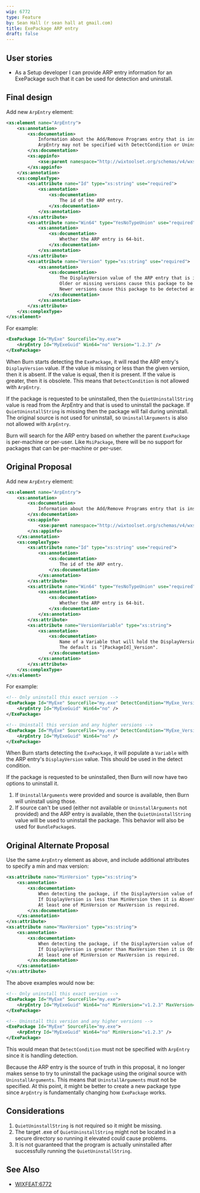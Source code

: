 ```yaml
---
wip: 6772
type: Feature
by: Sean Hall (r sean hall at gmail.com)
title: ExePackage ARP entry
draft: false
---
```


## User stories

* As a Setup developer I can provide ARP entry information for an ExePackage such that it can be used for detection and uninstall.


## Final design

Add new `ArpEntry` element:

```xml
<xs:element name="ArpEntry">
    <xs:annotation>
        <xs:documentation>
            Information about the Add/Remove Programs entry that is installed by the package.
            ArpEntry may not be specified with DetectCondition or UninstallArguments.
        </xs:documentation>
        <xs:appinfo>
            <xse:parent namespace="http://wixtoolset.org/schemas/v4/wxs" ref="ExePackage" />
        </xs:appinfo>
    </xs:annotation>
    <xs:complexType>
        <xs:attribute name="Id" type="xs:string" use="required">
            <xs:annotation>
                <xs:documentation>
                    The id of the ARP entry.
                </xs:documentation>
            </xs:annotation>
        </xs:attribute>
        <xs:attribute name="Win64" type="YesNoTypeUnion" use="required">
            <xs:annotation>
                <xs:documentation>
                    Whether the ARP entry is 64-bit.
                </xs:documentation>
            </xs:annotation>
        </xs:attribute>
        <xs:attribute name="Version" type="xs:string" use="required">
            <xs:annotation>
                <xs:documentation>
                    The DisplayVersion value of the ARP entry that is installed by this package.
                    Older or missing versions cause this package to be detected as absent.
                    Newer versions cause this package to be detected as obsolete.
                </xs:documentation>
            </xs:annotation>
        </xs:attribute>
    </xs:complexType>
</xs:element>
```

For example:

```xml
<ExePackage Id="MyExe" SourceFile="my.exe">
    <ArpEntry Id="MyExeGuid" Win64="no" Version="1.2.3" />
</ExePackage>
```

When Burn starts detecting the `ExePackage`, it will read the ARP entry's `DisplayVersion` value.
If the value is missing or less than the given version, then it is absent.
If the value is equal, then it is present.
If the value is greater, then it is obsolete.
This means that `DetectCondition` is not allowed with `ArpEntry`.

If the package is requested to be uninstalled, then the `QuietUninstallString` value is read from the ArpEntry and that is used to uninstall the package.
If `QuietUninstallString` is missing then the package will fail during uninstall.
The original source is not used for uninstall, so `UninstallArguments` is also not allowed with `ArpEntry`.

Burn will search for the ARP entry based on whether the parent `ExePackage` is per-machine or per-user.
Like `MsiPackage`, there will be no support for packages that can be per-machine or per-user.

## Original Proposal

Add new `ArpEntry` element:

```xml
<xs:element name="ArpEntry">
    <xs:annotation>
        <xs:documentation>
            Information about the Add/Remove Programs entry that is installed by the package.
        </xs:documentation>
        <xs:appinfo>
            <xse:parent namespace="http://wixtoolset.org/schemas/v4/wxs" ref="ExePackage" />
        </xs:appinfo>
    </xs:annotation>
    <xs:complexType>
        <xs:attribute name="Id" type="xs:string" use="required">
            <xs:annotation>
                <xs:documentation>
                    The id of the ARP entry.
                </xs:documentation>
            </xs:annotation>
        </xs:attribute>
        <xs:attribute name="Win64" type="YesNoTypeUnion" use="required">
            <xs:annotation>
                <xs:documentation>
                    Whether the ARP entry is 64-bit.
                </xs:documentation>
            </xs:annotation>
        </xs:attribute>
        <xs:attribute name="VersionVariable" type="xs:string">
            <xs:annotation>
                <xs:documentation>
                    Name of a Variable that will hold the DisplayVersion value of the ARP entry.
                    The default is "[PackageId]_Version".
                </xs:documentation>
            </xs:annotation>
        </xs:attribute>
    </xs:complexType>
</xs:element>
```

For example:

```xml
<!-- Only uninstall this exact version -->
<ExePackage Id="MyExe" SourceFile="my.exe" DetectCondition="MyExe_Version = v1.2.3" InstallCondition="NOT MyExe_Version OR MyExe_Version &lt; v1.2.3">
    <ArpEntry Id="MyExeGuid" Win64="no" />
</ExePackage>

<!-- Uninstall this version and any higher versions -->
<ExePackage Id="MyExe" SourceFile="my.exe" DetectCondition="MyExe_Version &gt;= v1.2.3">
    <ArpEntry Id="MyExeGuid" Win64="no" />
</ExePackage>
```

When Burn starts detecting the `ExePackage`, it will populate a `Variable` with the ARP entry's `DisplayVersion` value.
This should be used in the detect condition.

If the package is requested to be uninstalled, then Burn will now have two options to uninstall it.
1. If `UninstallArguments` were provided and source is available, then Burn will uninstall using those.
2. If source can't be used (either not available or `UninstallArguments` not provided) and the ARP entry is available, then the `QuietUninstallString` value will be used to uninstall the package. This behavior will also be used for `BundlePackage`s.


## Original Alternate Proposal

Use the same `ArpEntry` element as above, and include additional attributes to specify a min and max version:

```xml
<xs:attribute name="MinVersion" type="xs:string">
    <xs:annotation>
        <xs:documentation>
            When detecting the package, if the DisplayVersion value of the ARP entry is greater than or equal to the MinVersion value then it is present.
            If DisplayVersion is less than MinVersion then it is Absent.
            At least one of MinVersion or MaxVersion is required.
        </xs:documentation>
    </xs:annotation>
</xs:attribute>
<xs:attribute name="MaxVersion" type="xs:string">
    <xs:annotation>
        <xs:documentation>
            When detecting the package, if the DisplayVersion value of the ARP entry is less than or equal to the MaxVersion value then it is present.
            If DisplayVersion is greater than MaxVersion then it is Obsolete.
            At least one of MinVersion or MaxVersion is required.
        </xs:documentation>
    </xs:annotation>
</xs:attribute>
```

The above examples would now be:

```xml
<!-- Only uninstall this exact version -->
<ExePackage Id="MyExe" SourceFile="my.exe">
    <ArpEntry Id="MyExeGuid" Win64="no" MinVersion="v1.2.3" MaxVersion="v1.2.3" />
</ExePackage>

<!-- Uninstall this version and any higher versions -->
<ExePackage Id="MyExe" SourceFile="my.exe">
    <ArpEntry Id="MyExeGuid" Win64="no" MinVersion="v1.2.3" />
</ExePackage>
```

This would mean that `DetectCondition` must not be specified with `ArpEntry` since it is handling detection.

Because the ARP entry is the source of truth in this proposal, it no longer makes sense to try to uninstall the package using the original source with `UninstallArguments`.
This means that `UninstallArguments` must not be specified.
At this point, it might be better to create a new package type since `ArpEntry` is fundamentally changing how `ExePackage` works.


## Considerations

1. `QuietUninstallString` is not required so it might be missing.
2. The target .exe of `QuietUninstallString` might not be located in a secure directory so running it elevated could cause problems.
3. It is not guaranteed that the program is actually uninstalled after successfully running the `QuietUninstallString`.


## See Also

* [WIXFEAT:6772](https://github.com/wixtoolset/issues/issues/6772)
